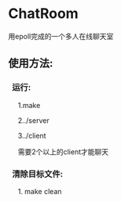 # ChatRoom
用epoll完成的一个多人在线聊天室
## 使用方法:
###   运行:
      1.make
      
      2../server
      
      3../client
      
      需要2个以上的client才能聊天
      
###   清除目标文件:

      1. make clean
